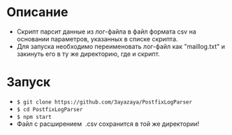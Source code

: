 # Описание 
- Скрипт парсит данные из лог-файла в файл формата csv на основании параметров, указанных в списке скрипта.
- Для запуска необходимо переименовать лог-файл как "maillog.txt" и закинуть его в ту же директорию, где и скрипт.

# Запуск
- `$ git clone https://github.com/3ayazaya/PostfixLogParser`
- `$ cd PostfixLogParser`
- `$ npm start`
- Файл с расширением  .csv сохранится в той же директории!
